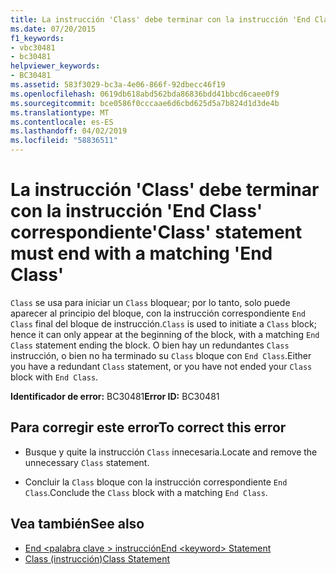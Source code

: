 ```yaml
---
title: La instrucción 'Class' debe terminar con la instrucción 'End Class' correspondiente
ms.date: 07/20/2015
f1_keywords:
- vbc30481
- bc30481
helpviewer_keywords:
- BC30481
ms.assetid: 583f3029-bc3a-4e06-866f-92dbecc46f19
ms.openlocfilehash: 0619db618abd562bda86836bdd41bbcd6caee0f9
ms.sourcegitcommit: bce0586f0cccaae6d6cbd625d5a7b824d1d3de4b
ms.translationtype: MT
ms.contentlocale: es-ES
ms.lasthandoff: 04/02/2019
ms.locfileid: "58836511"
---
```

# <a name="class-statement-must-end-with-a-matching-end-class"></a><span data-ttu-id="dbaaa-102">La instrucción 'Class' debe terminar con la instrucción 'End Class' correspondiente</span><span class="sxs-lookup"><span data-stu-id="dbaaa-102">'Class' statement must end with a matching 'End Class'</span></span>
<span data-ttu-id="dbaaa-103">`Class` se usa para iniciar un `Class` bloquear; por lo tanto, solo puede aparecer al principio del bloque, con la instrucción correspondiente `End Class` final del bloque de instrucción.</span><span class="sxs-lookup"><span data-stu-id="dbaaa-103">`Class` is used to initiate a `Class` block; hence it can only appear at the beginning of the block, with a matching `End Class` statement ending the block.</span></span> <span data-ttu-id="dbaaa-104">O bien hay un redundantes `Class` instrucción, o bien no ha terminado su `Class` bloque con `End Class`.</span><span class="sxs-lookup"><span data-stu-id="dbaaa-104">Either you have a redundant `Class` statement, or you have not ended your `Class` block with `End Class`.</span></span>  
  
 <span data-ttu-id="dbaaa-105">**Identificador de error:** BC30481</span><span class="sxs-lookup"><span data-stu-id="dbaaa-105">**Error ID:** BC30481</span></span>  
  
## <a name="to-correct-this-error"></a><span data-ttu-id="dbaaa-106">Para corregir este error</span><span class="sxs-lookup"><span data-stu-id="dbaaa-106">To correct this error</span></span>  
  
-   <span data-ttu-id="dbaaa-107">Busque y quite la instrucción `Class` innecesaria.</span><span class="sxs-lookup"><span data-stu-id="dbaaa-107">Locate and remove the unnecessary `Class` statement.</span></span>  
  
-   <span data-ttu-id="dbaaa-108">Concluir la `Class` bloque con la instrucción correspondiente `End Class`.</span><span class="sxs-lookup"><span data-stu-id="dbaaa-108">Conclude the `Class` block with a matching `End Class`.</span></span>  
  
## <a name="see-also"></a><span data-ttu-id="dbaaa-109">Vea también</span><span class="sxs-lookup"><span data-stu-id="dbaaa-109">See also</span></span>

- [<span data-ttu-id="dbaaa-110">End \<palabra clave > instrucción</span><span class="sxs-lookup"><span data-stu-id="dbaaa-110">End \<keyword> Statement</span></span>](../../../visual-basic/language-reference/statements/end-keyword-statement.md)
- [<span data-ttu-id="dbaaa-111">Class (instrucción)</span><span class="sxs-lookup"><span data-stu-id="dbaaa-111">Class Statement</span></span>](../../../visual-basic/language-reference/statements/class-statement.md)
